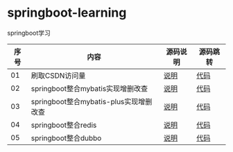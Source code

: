 # springboot-learning
springboot学习

|序号 | 内容                                          |源码说明                                                                                   | 源码跳转|
|---  | -----                                         |-----                                                                                      | ----------|
| 01  |刷取CSDN访问量                                 |[说明](./csdn/csdn_instruction.md)                                                        | [代码](./csdn)|
| 02  |springboot整合mybatis实现增删改查              |[说明](./springboot-mybatis01/springboot-mybatis01_instruction.md)                        | [代码](./springboot-mybatis01)|
| 03  |springboot整合mybatis-plus实现增删改查         |[说明](./springboot-mybatis-plus01/springboot-mybatis-plus01_instruction.md)              | [代码](./springboot-mybatis-plus01)|
| 04  |springboot整合redis                            |[说明](./springboot-redis01/springboot-redis01_instruction.md)                            | [代码](./springboot-redis01)|
| 05  |springboot整合dubbo                            |[说明](./springboot-dubbo01/springboot-dubbo01_instruction.md)                            | [代码](./springboot-dubbo01)|
